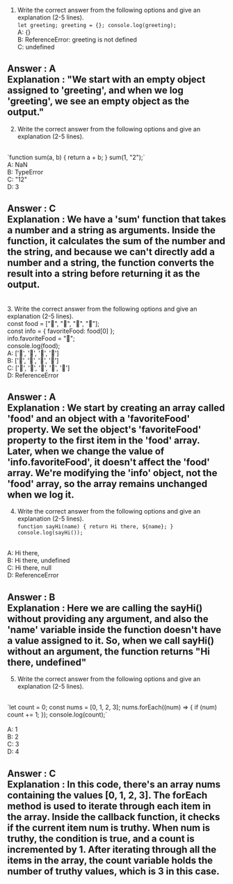 1. Write the correct answer from the following options and give an explanation (2-5 lines).
   <br/>
   `let greeting;
   greeting = {};
   console.log(greeting);`
   <br/>
   A: {}
   <br/>
   B: ReferenceError: greeting is not defined
   <br/>
   C: undefined

Answer : A <br/>
Explanation :
"We start with an empty object assigned to 'greeting', and when we log 'greeting', we see an empty object as the output."
---

2. Write the correct answer from the following options and give an explanation (2-5 lines).
<br/>
   `function sum(a, b) {
   return a + b;
   }
   sum(1, "2");`
   <br/>
   A: NaN
   <br/>
   B: TypeError
   <br/>
   C: "12"
   <br/>
   D: 3 
   
Answer : C <br/>
Explanation : We have a 'sum' function that takes a number and a string as arguments. Inside the function, it calculates the sum of the number and the string, and because we can't directly add a number and a string, the function converts the result into a string before returning it as the output.
---
<br>
3. Write the correct answer from the following options and give an explanation (2-5 lines).
 <br>
 const food = ["🍕", "🍫", "🥑", "🍔"];
  <br>
const info = { favoriteFood: food[0] };
 <br>
info.favoriteFood = "🍝";
 <br>
console.log(food);
<br>
A: ['🍕', '🍫', '🥑', '🍔']
<br>
B: ['🍝', '🍫', '🥑', '🍔']
<br>
C: ['🍝', '🍕', '🍫', '🥑', '🍔']
<br>
D: ReferenceError

Answer : A <br/>
Explanation : We start by creating an array called 'food' and an object with a 'favoriteFood' property. We set the object's 'favoriteFood' property to the first item in the 'food' array. Later, when we change the value of 'info.favoriteFood', it doesn't affect the 'food' array. We're modifying the 'info' object, not the 'food' array, so the array remains unchanged when we log it.
--- 

4. Write the correct answer from the following options and give an explanation (2-5 lines).
   <br>
   `function sayHi(name) {
  return Hi there, ${name};
}
console.log(sayHi());`
<br/>
   A: Hi there,
   <br>
   B: Hi there, undefined
   <br>
   C: Hi there, null
   <br>
   D: ReferenceError

Answer : B <br/>
Explanation : Here we are calling the sayHi() without providing any argument, and also the 'name' variable inside the function doesn't have a value assigned to it. So, when we call sayHi() without an argument, the function returns "Hi there, undefined"
---

5. Write the correct answer from the following options and give an explanation (2-5 lines).
<br>
   `let count = 0;
const nums = [0, 1, 2, 3];
nums.forEach((num) => {
if (num) count += 1;
});
console.log(count);`
<br/>
<br>
A: 1
<br>
B: 2
<br>
C: 3
<br>
D: 4

Answer : C <br/>
Explanation : In this code, there's an array nums containing the values [0, 1, 2, 3]. The forEach method is used to iterate through each item in the array. Inside the callback function, it checks if the current item num is truthy. When num is truthy, the condition is true, and a count is incremented by 1. After iterating through all the items in the array, the count variable holds the number of truthy values, which is 3 in this case.
---